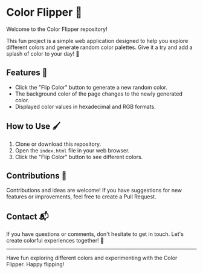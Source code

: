 # Color Flipper 🎨

Welcome to the Color Flipper repository!

This fun project is a simple web application designed to help you explore different colors and generate random color palettes. Give it a try and add a splash of color to your day! 🌈

## Features 🎉

- Click the "Flip Color" button to generate a new random color.
- The background color of the page changes to the newly generated color.
- Displayed color values in hexadecimal and RGB formats.

## How to Use 🖌️

1. Clone or download this repository.
2. Open the `index.html` file in your web browser.
3. Click the "Flip Color" button to see different colors.

## Contributions 🤝

Contributions and ideas are welcome! If you have suggestions for new features or improvements, feel free to create a Pull Request.

## Contact 📬

If you have questions or comments, don't hesitate to get in touch. Let's create colorful experiences together! 🎨

---

Have fun exploring different colors and experimenting with the Color Flipper. Happy flipping!

